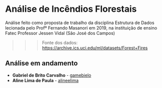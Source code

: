 # Análise de Incêndios Florestais
Análise feito como proposta de trabalho da disciplina Estrutura de Dados lecionada pelo Profº  Fernando Masanori em 2019, na instituição de ensino Fatec Professor Jessen Vidal (São José dos Campos)

>>> Fonte dos dados:
https://archive.ics.uci.edu/ml/datasets/Forest+Fires

## Análise em andamento

* **Gabriel de Brito Carvalho** - [gamebielo](https://github.com/gamebielo)
* **Aline Lima de Paula** - [alineelima](https://github.com/alineelima)

